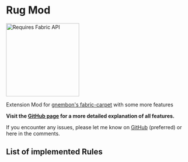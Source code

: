 # Rug Mod

<a href="https://www.curseforge.com/minecraft/mc-mods/fabric-api"><img alt="Requires Fabric API" src="https://i.imgur.com/Ol1Tcf8.png" width="200"></a>

Extension Mod for [gnembon's fabric-carpet](https://github.com/gnembon/fabric-carpet) with some more features

**Visit the [GitHub page](https://github.com/RubixDev/Rug) for a more detailed explanation of all features.**

If you encounter any issues, please let me know on [GitHub](https://github.com/RubixDev/Rug/issues) (preferred) or here in the comments.

## List of implemented Rules

